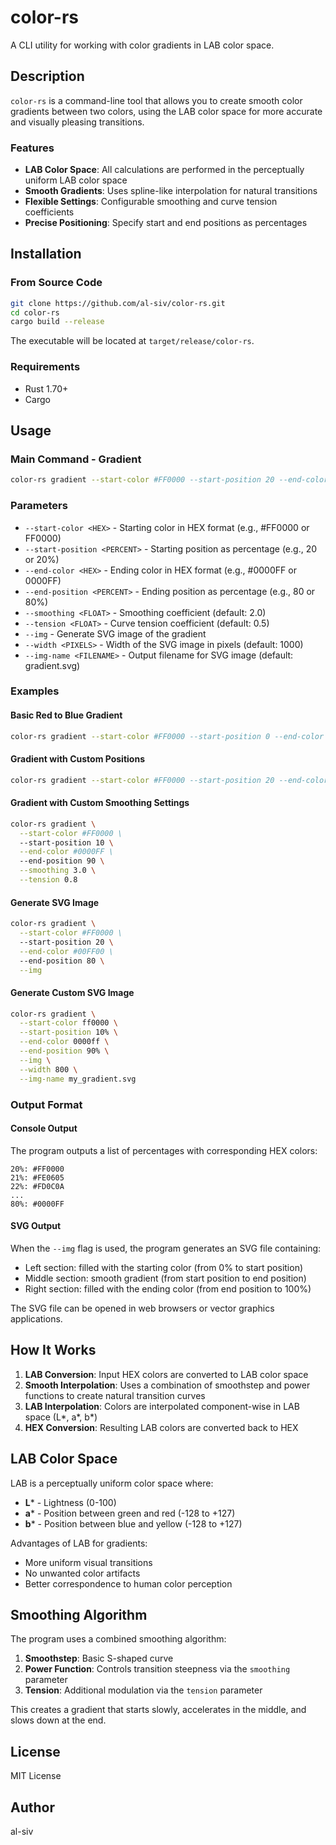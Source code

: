 # color-rs

A CLI utility for working with color gradients in LAB color space.

## Description

`color-rs` is a command-line tool that allows you to create smooth color gradients between two colors, using the LAB color space for more accurate and visually pleasing transitions.

### Features

- **LAB Color Space**: All calculations are performed in the perceptually uniform LAB color space
- **Smooth Gradients**: Uses spline-like interpolation for natural transitions
- **Flexible Settings**: Configurable smoothing and curve tension coefficients
- **Precise Positioning**: Specify start and end positions as percentages

## Installation

### From Source Code

```bash
git clone https://github.com/al-siv/color-rs.git
cd color-rs
cargo build --release
```

The executable will be located at `target/release/color-rs`.

### Requirements

- Rust 1.70+
- Cargo

## Usage

### Main Command - Gradient

```bash
color-rs gradient --start-color #FF0000 --start-position 20 --end-color #0000FF --end-position 80
```

### Parameters

- `--start-color <HEX>` - Starting color in HEX format (e.g., #FF0000 or FF0000)
- `--start-position <PERCENT>` - Starting position as percentage (e.g., 20 or 20%)
- `--end-color <HEX>` - Ending color in HEX format (e.g., #0000FF or 0000FF)  
- `--end-position <PERCENT>` - Ending position as percentage (e.g., 80 or 80%)
- `--smoothing <FLOAT>` - Smoothing coefficient (default: 2.0)
- `--tension <FLOAT>` - Curve tension coefficient (default: 0.5)
- `--img` - Generate SVG image of the gradient
- `--width <PIXELS>` - Width of the SVG image in pixels (default: 1000)
- `--img-name <FILENAME>` - Output filename for SVG image (default: gradient.svg)

### Examples

#### Basic Red to Blue Gradient

```bash
color-rs gradient --start-color #FF0000 --start-position 0 --end-color #0000FF --end-position 100
```

#### Gradient with Custom Positions

```bash
color-rs gradient --start-color #FF0000 --start-position 20 --end-color #00FF00 --end-position 80
```

#### Gradient with Custom Smoothing Settings

```bash
color-rs gradient \
  --start-color #FF0000 \
  --start-position 10 \
  --end-color #0000FF \
  --end-position 90 \
  --smoothing 3.0 \
  --tension 0.8
```

#### Generate SVG Image

```bash
color-rs gradient \
  --start-color #FF0000 \
  --start-position 20 \
  --end-color #00FF00 \
  --end-position 80 \
  --img
```

#### Generate Custom SVG Image

```bash
color-rs gradient \
  --start-color ff0000 \
  --start-position 10% \
  --end-color 0000ff \
  --end-position 90% \
  --img \
  --width 800 \
  --img-name my_gradient.svg
```

### Output Format

#### Console Output

The program outputs a list of percentages with corresponding HEX colors:

```
20%: #FF0000
21%: #FE0605
22%: #FD0C0A
...
80%: #0000FF
```

#### SVG Output

When the `--img` flag is used, the program generates an SVG file containing:
- Left section: filled with the starting color (from 0% to start position)
- Middle section: smooth gradient (from start position to end position)  
- Right section: filled with the ending color (from end position to 100%)

The SVG file can be opened in web browsers or vector graphics applications.

## How It Works

1. **LAB Conversion**: Input HEX colors are converted to LAB color space
2. **Smooth Interpolation**: Uses a combination of smoothstep and power functions to create natural transition curves
3. **LAB Interpolation**: Colors are interpolated component-wise in LAB space (L*, a*, b*)
4. **HEX Conversion**: Resulting LAB colors are converted back to HEX

## LAB Color Space

LAB is a perceptually uniform color space where:
- **L*** - Lightness (0-100)
- **a*** - Position between green and red (-128 to +127)
- **b*** - Position between blue and yellow (-128 to +127)

Advantages of LAB for gradients:
- More uniform visual transitions
- No unwanted color artifacts
- Better correspondence to human color perception

## Smoothing Algorithm

The program uses a combined smoothing algorithm:

1. **Smoothstep**: Basic S-shaped curve
2. **Power Function**: Controls transition steepness via the `smoothing` parameter
3. **Tension**: Additional modulation via the `tension` parameter

This creates a gradient that starts slowly, accelerates in the middle, and slows down at the end.

## License

MIT License

## Author

al-siv
